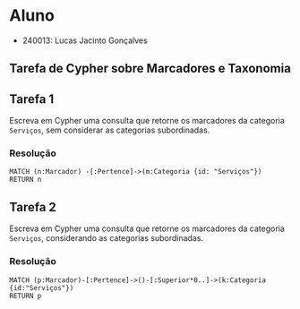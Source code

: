 # Aluno
* 240013: Lucas Jacinto Gonçalves

## Tarefa de Cypher sobre Marcadores e Taxonomia

## Tarefa 1

Escreva em Cypher uma consulta que retorne os marcadores da categoria `Serviços`, sem considerar as categorias subordinadas.

### Resolução
~~~cypher
MATCH (n:Marcador) -[:Pertence]->(m:Categoria {id: "Serviços"})
RETURN n
~~~

## Tarefa 2

Escreva em Cypher uma consulta que retorne os marcadores da categoria `Serviços`, considerando as categorias subordinadas.

### Resolução
~~~cypher
MATCH (p:Marcador)-[:Pertence]->()-[:Superior*0..]->(k:Categoria {id:"Serviços"})
RETURN p
~~~
